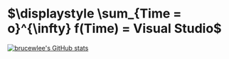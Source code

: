# $\displaystyle \sum_{Time = o}^{\infty} f(Time) = Visual Studio$

[![brucewlee's GitHub stats](https://github-readme-stats.vercel.app/api?username=brucewlee)](https://github.com/anuraghazra/github-readme-stats)

